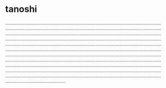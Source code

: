 # tanoshi
....................................................................................................................................................................................................................................................................................................................................................................................................................................................................................................................................................................................................................................................................................................................................................................................................................................................................................................................................................................................................................................................................................................................................................................................................................................................................................................................................................................................................................................................................